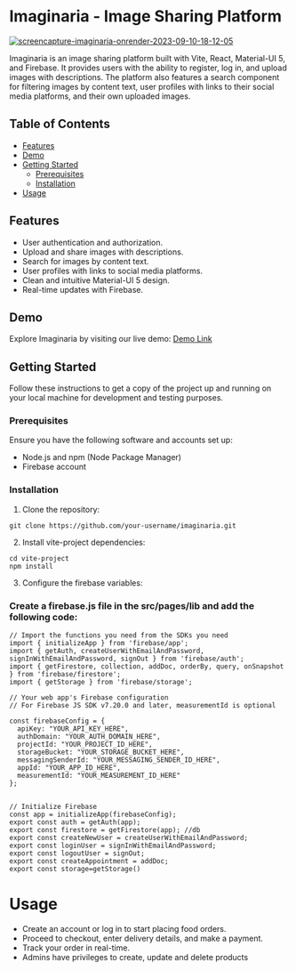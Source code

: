 # Imaginaria - Image Sharing Platform

<a href="https://ibb.co/q1THpkQ"><img src="https://i.ibb.co/PCq2gwH/screencapture-imaginaria-onrender-2023-09-10-18-12-05.png" alt="screencapture-imaginaria-onrender-2023-09-10-18-12-05" border="0"></a>

Imaginaria is an image sharing platform built with Vite, React, Material-UI 5, and Firebase. It provides users with the ability to register, log in, and upload images with descriptions. The platform also features a search component for filtering images by content text, user profiles with links to their social media platforms, and their own uploaded images.

## Table of Contents

- [Features](#features)
- [Demo](#demo)
- [Getting Started](#getting-started)
  - [Prerequisites](#prerequisites)
  - [Installation](#installation)
- [Usage](#usage)

## Features

- User authentication and authorization.
- Upload and share images with descriptions.
- Search for images by content text.
- User profiles with links to social media platforms.
- Clean and intuitive Material-UI 5 design.
- Real-time updates with Firebase.

## Demo

Explore Imaginaria by visiting our live demo: [Demo Link](https://imaginaria.onrender.com/)

## Getting Started

Follow these instructions to get a copy of the project up and running on your local machine for development and testing purposes.

### Prerequisites

Ensure you have the following software and accounts set up:

- Node.js and npm (Node Package Manager)
- Firebase account

### Installation

1. Clone the repository:

````
git clone https://github.com/your-username/imaginaria.git
````
   
2. Install vite-project dependencies:

```
cd vite-project
npm install
```

3. Configure the firebase variables:
 ### Create a firebase.js file in the src/pages/lib and add the following code:

```
// Import the functions you need from the SDKs you need
import { initializeApp } from 'firebase/app';
import { getAuth, createUserWithEmailAndPassword, signInWithEmailAndPassword, signOut } from 'firebase/auth';
import { getFirestore, collection, addDoc, orderBy, query, onSnapshot } from 'firebase/firestore';
import { getStorage } from 'firebase/storage';

// Your web app's Firebase configuration
// For Firebase JS SDK v7.20.0 and later, measurementId is optional

const firebaseConfig = {
  apiKey: "YOUR_API_KEY_HERE",
  authDomain: "YOUR_AUTH_DOMAIN_HERE",
  projectId: "YOUR_PROJECT_ID_HERE",
  storageBucket: "YOUR_STORAGE_BUCKET_HERE",
  messagingSenderId: "YOUR_MESSAGING_SENDER_ID_HERE",
  appId: "YOUR_APP_ID_HERE",
  measurementId: "YOUR_MEASUREMENT_ID_HERE"
};


// Initialize Firebase
const app = initializeApp(firebaseConfig);
export const auth = getAuth(app);
export const firestore = getFirestore(app); //db
export const createNewUser = createUserWithEmailAndPassword;
export const loginUser = signInWithEmailAndPassword;
export const logoutUser = signOut;
export const createAppointment = addDoc;
export const storage=getStorage()
```

# Usage
* Create an account or log in to start placing food orders.
* Proceed to checkout, enter delivery details, and make a payment.
* Track your order in real-time.
* Admins have privileges to create, update and delete products

